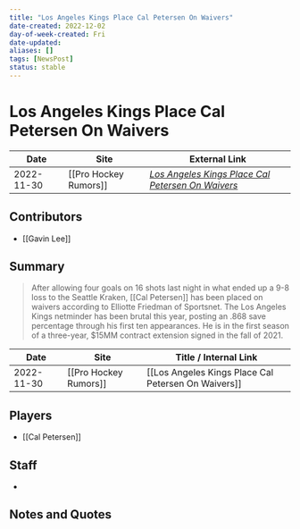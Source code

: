 ```yaml
---
title: "Los Angeles Kings Place Cal Petersen On Waivers"
date-created: 2022-12-02
day-of-week-created: Fri
date-updated: 
aliases: []
tags: [NewsPost]
status: stable
---
```


# Los Angeles Kings Place Cal Petersen On Waivers

| Date       | Site                  | External Link                                                                                                                                     |
| ---------- | --------------------- | ------------------------------------------------------------------------------------------------------------------------------------------------- |
| 2022-11-30 | [[Pro Hockey Rumors]] | [*Los Angeles Kings Place Cal Petersen On Waivers*](https://www.prohockeyrumors.com/2022/11/los-angeles-kings-place-cal-petersen-on-waivers.html) |

## Contributors
- [[Gavin Lee]]

## Summary
> After allowing four goals on 16 shots last night in what ended up a 9-8 loss to the Seattle Kraken, [[Cal Petersen]] has been placed on waivers according to Elliotte Friedman of Sportsnet. The Los Angeles Kings netminder has been brutal this year, posting an .868 save percentage through his first ten appearances. He is in the first season of a three-year, $15MM contract extension signed in the fall of 2021.

| Date       | Site                  | Title / Internal Link                               |
| ---------- | --------------------- | --------------------------------------------------- |
| 2022-11-30 | [[Pro Hockey Rumors]] | [[Los Angeles Kings Place Cal Petersen On Waivers]] |

## Players
- [[Cal Petersen]]

## Staff
- 

## Notes and Quotes
> 

